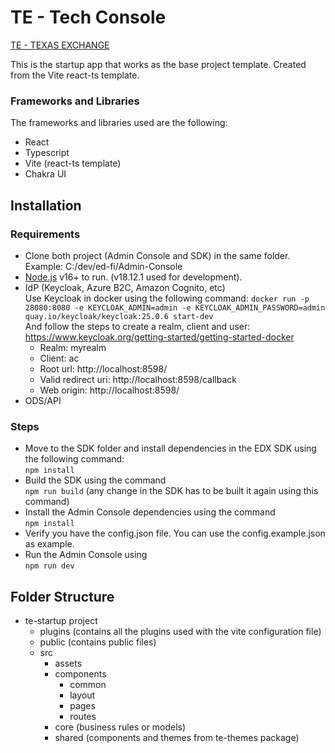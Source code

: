 # TE - Tech Console
[TE - TEXAS EXCHANGE](https://github.com/EdWire/TEE-UI-Prototype/blob/main/exchange.svg?raw=true)

This is the startup app that works as the base project template. Created
from the Vite react-ts template. 

### Frameworks and Libraries
The frameworks and libraries used are the following: 
- React 
- Typescript
- Vite (react-ts template)
- Chakra UI

## Installation
### Requirements
- Clone both project (Admin Console and SDK) in the same folder. Example: C:/dev/ed-fi/Admin-Console
- [Node.js](https://nodejs.org/) v16+ to run. (v18.12.1 used for development).
- IdP (Keycloak, Azure B2C, Amazon Cognito, etc) <br>
  Use Keycloak in docker using the following command:
  ```docker run -p 28080:8080 -e KEYCLOAK_ADMIN=admin -e KEYCLOAK_ADMIN_PASSWORD=admin quay.io/keycloak/keycloak:25.0.6 start-dev``` <br> And follow the steps to create a realm, client and user: https://www.keycloak.org/getting-started/getting-started-docker
  - Realm: myrealm
  - Client: ac
  - Root url: http://localhost:8598/
  - Valid redirect uri: http://localhost:8598/callback
  - Web origin: http://localhost:8598/
- ODS/API 

### Steps

- Move to the SDK folder and install dependencies in the EDX SDK using the following command: <br>
  ```npm install```
- Build the SDK using the command <br>
  ```npm run build``` 
  (any change in the SDK has to be built it again using this command)
- Install the Admin Console dependencies using the command <br>
  ```npm install```
- Verify you have the config.json file. You can use the config.example.json as example.
- Run the Admin Console using <br>
  ```npm run dev```
  

## Folder Structure
- te-startup project
    - plugins (contains all the plugins used with the vite configuration file)
    - public (contains public files)
    - src
        - assets
        - components
            - common
            - layout
            - pages
            - routes
        - core (business rules or models)
        - shared (components and themes from te-themes package)
